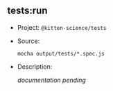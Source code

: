 ## tests:run

-   Project: `@kitten-science/tests`
-   Source:

    ```shell
    mocha output/tests/*.spec.js
    ```

-   Description:

    _documentation pending_
